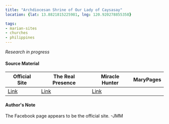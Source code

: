 ```yaml
---
title: "Archdiocesan Shrine of Our Lady of Caysasay"
location: {lat: 13.8821815225981, lng: 120.920278855358}

tags:
- marian-sites
- churches
- philippines
---
```


_Research in progress_

#### Source Material

| Official Site | The Real Presence | Miracle Hunter | MaryPages |
| --- | --- | --- | --- |
| [Link](https://www.facebook.com/CaysasayTaal) | [Link](http://www.therealpresence.org/eucharst/misc/BVM/94_CAYSASAY_60x96.pdf) | [Link](http://www.miraclehunter.com/marian_apparitions/approved_apparitions/caysasay/index.html) | |

#### Author's Note

The Facebook page appears to be the official site.  -JMM
